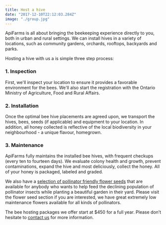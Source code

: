 ```yaml
---
title: Host a hive
date: "2017-12-10T22:12:03.284Z"
image: "./group.jpg"
---
```


ApiFarms is all about bringing the beekeeping experience directly to you, both in urban and rural settings. We can install hives in a variety of locations, such as community gardens, orchards, rooftops, backyards and parks.


Hosting a hive with us a is simple three step process: 

### 1. Inspection

First, we'll inspect your location to ensure it provides a favorable environment for the bees. We'll also start the registration with the Ontario Ministry of Agriculture, Food and Rural Affairs.

### 2. Installation

Once the optimal bee hive placements are agreed upon, we transport the hives, bees, seeds (if applicable) and equipment to your location. In addition, all honey collected is reflective of the local biodiversity in your neighbourhood - a unique flavour, homegrown.

### 3. Maintenance

ApiFarms fully maintains the installed bee hives, with frequent checkups (every ten to fourteen days). We evaluate colony health and growth, prevent contaminations, expand the hive and most deliciously, collect the honey. All of your honey is packaged, labeled and graded.


We also have a [selection of pollinator friendly flower seeds](./seeds) that are available for anybody who wants to help feed the declining population of pollinator insects while planting a beautiful garden in their yard. Please visit the flower seed section if you are interested, we have great extremely low maintenance flowers available for all kinds of pollinators.

The bee hosting packages we offer start at $450 for a full year. Please don’t hesitate to [contact us](./contact/) for more information.


